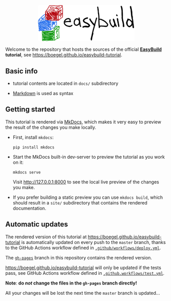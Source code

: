 <p align="center"><img src="./docs/img/easybuild_logo_alpha.png" width="300px"/></p>

Welcome to the repository that hosts the sources of the official **[EasyBuild](easybuilders.github.io/easybuild/)
tutorial**, see https://boegel.github.io/easybuild-tutorial.

## Basic info

* tutorial contents are located in ``docs/`` subdirectory

* [Markdown](https://daringfireball.net/projects/markdown) is used as syntax


## Getting started

This tutorial is rendered via [MkDocs](https://www.mkdocs.org/),
which makes it very easy to preview the result of the changes you make locally.

* First, install ``mkdocs``:

      pip install mkdocs

* Start the MkDocs built-in dev-server to preview the tutorial as you work on it:

      mkdocs serve

  Visit http://127.0.0.1:8000 to see the local live preview of the changes you make.

* If you prefer building a static preview you can use ``mkdocs build``,
  which should result in a ``site/`` subdirectory that contains the rendered documentation.


## Automatic updates

The rendered version of this tutorial at https://boegel.github.io/easybuild-tutorial
is automatically updated on every push to the ``master`` branch,
thanks to the GitHub Actions workflow defined in
[``.github/workflows/deploy.yml``](https://github.com/boegel/easybuild-tutorial/blob/master/.github/workflows/deploy.yml).

The [``gh-pages``](https://github.com/boegel/easybuild-tutorial/tree/gh-pages) branch in this repository contains the rendered version.

https://boegel.github.io/easybuild-tutorial will only be updated if the tests pass,
see GitHub Actions workflow defined in
[``.github.workflows/test.yml``](https://github.com/boegel/easybuild-tutorial/blob/master/.github/workflows/test.yml).

**Note**: **do *not* change the files in the ``gh-pages`` branch directly!**

All your changes will be lost the next time the ``master`` branch is updated...
